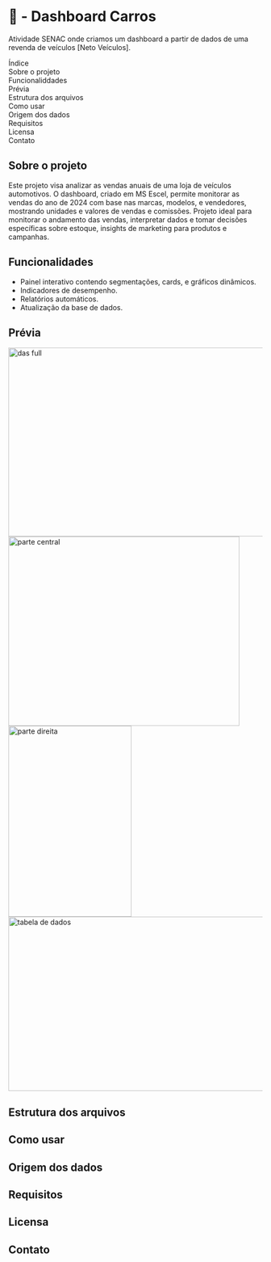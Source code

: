 # 🚗 - Dashboard Carros 
Atividade SENAC onde criamos um dashboard a partir de dados de uma revenda de veículos [Neto Veículos].

Índice\
Sobre o projeto\
Funcionaliddades\
Prévia\
Estrutura dos arquivos\
Como usar\
Origem dos dados\
Requisitos\
Licensa\
Contato
## Sobre o projeto
  Este projeto visa analizar as vendas anuais de uma loja de veículos automotivos. O dashboard, criado em MS Escel, permite monitorar as vendas do ano de 2024 com base nas marcas, modelos, e vendedores, mostrando unidades e valores de vendas e comissões.
  Projeto ideal para monitorar o andamento das vendas, interpretar dados e tomar decisões específicas sobre estoque, insights de marketing para produtos e campanhas.
## Funcionalidades
- Painel interativo contendo segmentações, cards, e gráficos dinâmicos.
- Indicadores de desempenho.
- Relatórios automáticos.
- Atualização da base de dados.
## Prévia
<img width="846" height="374" alt="das full" src="https://github.com/user-attachments/assets/e62d2e46-2f6c-44a1-92c8-16348bbea1de" />
<img width="458" height="375" alt="parte central" src="https://github.com/user-attachments/assets/d963ba81-1efc-428b-bc29-5cefb2d6bc8a" />
<img width="244" height="378" alt="parte direita" src="https://github.com/user-attachments/assets/d1cfd716-37eb-4182-8b25-d83bf8544196" />
<img width="626" height="345" alt="tabela de dados" src="https://github.com/user-attachments/assets/a088f79d-73ca-4c51-9f9d-4ad5f6b0895d" />

## Estrutura dos arquivos
## Como usar
## Origem dos dados
## Requisitos
## Licensa
## Contato
